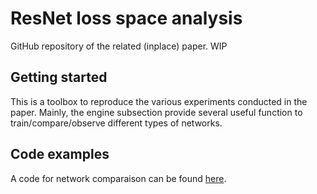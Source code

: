 # ResNet loss space analysis

GitHub repository of the related (inplace) paper. WIP

## Getting started

This is a toolbox to reproduce the various experiments conducted in the paper. Mainly, the engine subsection provide several useful function to train/compare/observe different types of networks.

## Code examples

A code for network comparaison can be found [here](ResNetComparison.ipynb).